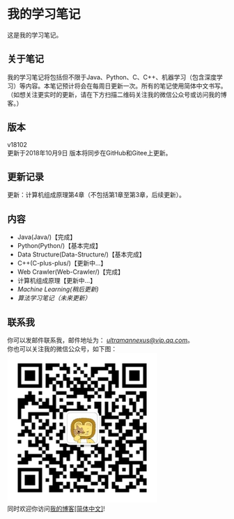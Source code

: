 # 我的学习笔记
这是我的学习笔记。
## 关于笔记
我的学习笔记将包括但不限于Java、Python、C、C++、机器学习（包含深度学习）等内容。本笔记预计将会在每周日更新一次。所有的笔记使用简体中文书写。（如想关注更实时的更新，请在下方扫描二维码关注我的微信公众号或访问我的博客。）
## 版本
v18102<br>
更新于2018年10月9日
版本将同步在GitHub和Gitee上更新。

## 更新记录
更新：计算机组成原理第4章（不包括第1章至第3章，后续更新）。

## 内容
* Java(Java/)【完成】
* Python(Python/)【基本完成】
* Data Structure(Data-Structure/)【基本完成】
* C++(C-plus-plus/)【更新中...】
* Web Crawler(Web-Crawler/)【完成】
* 计算机组成原理【更新中...】
* *Machine Learning(稍后更新)*
* *算法学习笔记（未来更新）*

## 联系我
你可以发邮件联系我，邮件地址为： *ultramannexus@vip.qq.com*。<br>
你也可以关注我的微信公众号，如下图：<br>
![](https://github.com/dqhplhzz2008/dqhplhzz2008.github.io/raw/master/weixingongzhonghao.jpg)  <br>
同时欢迎你访问[我的博客[简体中文]](http://www.yushuai.me)!
